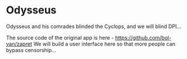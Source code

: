 # Odysseus
Odysseus and his comrades blinded the Cyclops, and we will blind DPI...

The source code of the original app is here - https://github.com/bol-van/zapret
We will build a user interface here so that more people can bypass censorship...
